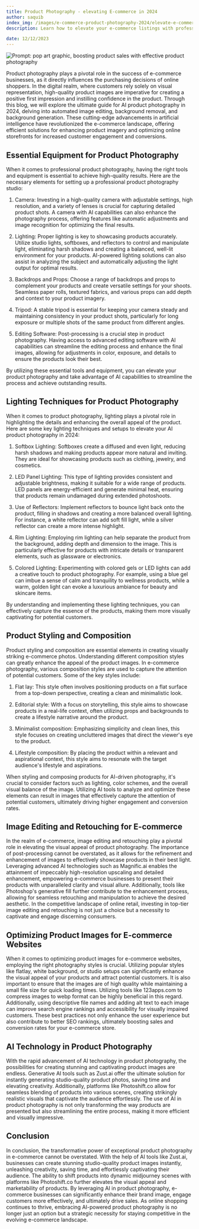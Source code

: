 ```yaml
---
title: Product Photography - elevating E-commerce in 2024
author: saquib
index_img: /images/e-commerce-product-photography-2024/elevate-e-commerce-photography.webp
description: Learn how to elevate your e-commerce listings with professional product photography. Tips, tools, and techniques for stunning visuals!

date: 12/12/2023
---
```


![Prompt: pop art graphic, boosting product sales with effective product photography](/images/e-commerce-product-photography-2024/elevate-e-commerce-photography.webp)

Product photography plays a pivotal role in the success of e-commerce businesses, as it directly influences the purchasing decisions of online shoppers. In the digital realm, where customers rely solely on visual representation, high-quality product images are imperative for creating a positive first impression and instilling confidence in the product. Through this blog, we will explore the ultimate guide for AI product photography in 2024, delving into automated image editing, background removal, and background generation. These cutting-edge advancements in artificial intelligence have revolutionized the e-commerce landscape, offering efficient solutions for enhancing product imagery and optimizing online storefronts for increased customer engagement and conversions.

## Essential Equipment for Product Photography
When it comes to professional product photography, having the right tools and equipment is essential to achieve high-quality results. Here are the necessary elements for setting up a professional product photography studio:

1. Camera: Investing in a high-quality camera with adjustable settings, high resolution, and a variety of lenses is crucial for capturing detailed product shots. A camera with AI capabilities can also enhance the photography process, offering features like automatic adjustments and image recognition for optimizing the final results.

2. Lighting: Proper lighting is key to showcasing products accurately. Utilize studio lights, softboxes, and reflectors to control and manipulate light, eliminating harsh shadows and creating a balanced, well-lit environment for your products. AI-powered lighting solutions can also assist in analyzing the subject and automatically adjusting the light output for optimal results.

3. Backdrops and Props: Choose a range of backdrops and props to complement your products and create versatile settings for your shoots. Seamless paper rolls, textured fabrics, and various props can add depth and context to your product imagery.

4. Tripod: A stable tripod is essential for keeping your camera steady and maintaining consistency in your product shots, particularly for long exposure or multiple shots of the same product from different angles.

5. Editing Software: Post-processing is a crucial step in product photography. Having access to advanced editing software with AI capabilities can streamline the editing process and enhance the final images, allowing for adjustments in color, exposure, and details to ensure the products look their best.

By utilizing these essential tools and equipment, you can elevate your product photography and take advantage of AI capabilities to streamline the process and achieve outstanding results.

## Lighting Techniques for Product Photography
When it comes to product photography, lighting plays a pivotal role in highlighting the details and enhancing the overall appeal of the product. Here are some key lighting techniques and setups to elevate your AI product photography in 2024:

1. Softbox Lighting: Softboxes create a diffused and even light, reducing harsh shadows and making products appear more natural and inviting. They are ideal for showcasing products such as clothing, jewelry, and cosmetics.

2. LED Panel Lighting: This type of lighting provides consistent and adjustable brightness, making it suitable for a wide range of products. LED panels are energy-efficient and generate minimal heat, ensuring that products remain undamaged during extended photoshoots.

3. Use of Reflectors: Implement reflectors to bounce light back onto the product, filling in shadows and creating a more balanced overall lighting. For instance, a white reflector can add soft fill light, while a silver reflector can create a more intense highlight.

4. Rim Lighting: Employing rim lighting can help separate the product from the background, adding depth and dimension to the image. This is particularly effective for products with intricate details or transparent elements, such as glassware or electronics.

5. Colored Lighting: Experimenting with colored gels or LED lights can add a creative touch to product photography. For example, using a blue gel can imbue a sense of calm and tranquility to wellness products, while a warm, golden light can evoke a luxurious ambiance for beauty and skincare items.

By understanding and implementing these lighting techniques, you can effectively capture the essence of the products, making them more visually captivating for potential customers.

## Product Styling and Composition
Product styling and composition are essential elements in creating visually striking e-commerce photos. Understanding different composition styles can greatly enhance the appeal of the product images. In e-commerce photography, various composition styles are used to capture the attention of potential customers. Some of the key styles include:

1. Flat lay: This style often involves positioning products on a flat surface from a top-down perspective, creating a clean and minimalistic look.

2. Editorial style: With a focus on storytelling, this style aims to showcase products in a real-life context, often utilizing props and backgrounds to create a lifestyle narrative around the product.

3. Minimalist composition: Emphasizing simplicity and clean lines, this style focuses on creating uncluttered images that direct the viewer's eye to the product.

4. Lifestyle composition: By placing the product within a relevant and aspirational context, this style aims to resonate with the target audience's lifestyle and aspirations.

When styling and composing products for AI-driven photography, it's crucial to consider factors such as lighting, color schemes, and the overall visual balance of the image. Utilizing AI tools to analyze and optimize these elements can result in images that effectively capture the attention of potential customers, ultimately driving higher engagement and conversion rates.

## Image Editing and Retouching for E-commerce
In the realm of e-commerce, image editing and retouching play a pivotal role in elevating the visual appeal of product photography. The importance of post-processing cannot be overstated, as it allows for the refinement and enhancement of images to effectively showcase products in their best light. Leveraging advanced AI technologies such as Magnific.ai enables the attainment of impeccably high-resolution upscaling and detailed enhancement, empowering e-commerce businesses to present their products with unparalleled clarity and visual allure. Additionally, tools like Photoshop's generative fill further contribute to the enhancement process, allowing for seamless retouching and manipulation to achieve the desired aesthetic. In the competitive landscape of online retail, investing in top-tier image editing and retouching is not just a choice but a necessity to captivate and engage discerning consumers.

## Optimizing Product Images for E-commerce Websites
When it comes to optimizing product images for e-commerce websites, employing the right photography styles is crucial. Utilizing popular styles like flatlay, white background, or studio setups can significantly enhance the visual appeal of your products and attract potential customers. It is also important to ensure that the images are of high quality while maintaining a small file size for quick loading times. Utilizing tools like 123apps.com to compress images to webp format can be highly beneficial in this regard. Additionally, using descriptive file names and adding alt text to each image can improve search engine rankings and accessibility for visually impaired customers. These best practices not only enhance the user experience but also contribute to better SEO rankings, ultimately boosting sales and conversion rates for your e-commerce store.

## AI Technology in Product Photography
With the rapid advancement of AI technology in product photography, the possibilities for creating stunning and captivating product images are endless. Generative AI tools such as Zust.ai offer the ultimate solution for instantly generating studio-quality product photos, saving time and elevating creativity. Additionally, platforms like Photoshift.co allow for seamless blending of products into various scenes, creating strikingly realistic visuals that captivate the audience effortlessly. The use of AI in product photography is not only transforming the way products are presented but also streamlining the entire process, making it more efficient and visually impressive.

## Conclusion
In conclusion, the transformative power of exceptional product photography in e-commerce cannot be overstated. With the help of AI tools like Zust.ai, businesses can create stunning studio-quality product images instantly, unleashing creativity, saving time, and effortlessly captivating their audience. The ability to shift products into dynamic midjourney scenes with platforms like Photoshift.co further elevates the visual appeal and marketability of products. By leveraging AI in product photography, e-commerce businesses can significantly enhance their brand image, engage customers more effectively, and ultimately drive sales. As online shopping continues to thrive, embracing AI-powered product photography is no longer just an option but a strategic necessity for staying competitive in the evolving e-commerce landscape.